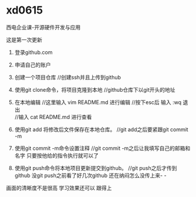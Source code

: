 # xd0615
西电企业课-开源硬件开发与应用

这是第一次更新
1. 登录github.com
2. 申请自己的账户
3. 创建一个项目仓库      //创建ssh并且上传到github

4. 使用git clone命令，将项目克隆到本地  //github仓库下以git开头的地址

5. 在本地编辑      //这里输入 vim README.md 进行编辑
                   //按下esc后 输入 :wq 退出	       
                   //输入 cat README.md 进行查看

6. 使用git add 将修改后文件保存在本地仓库。   //git add之后要紧跟git commit -m

7. 使用git commit -m命令设置注释    //git commit -m之后让我填写自己的邮箱和名字
只要按他给的指令执行就可以了
8. 使用git push命令将本地项目更新提交到github。    //git push之后才传到github 没git push之前看了好几次github 还在纳闷怎么没传上来- -

画面的清晰度不是很高
学习效果还可以 跟得上


